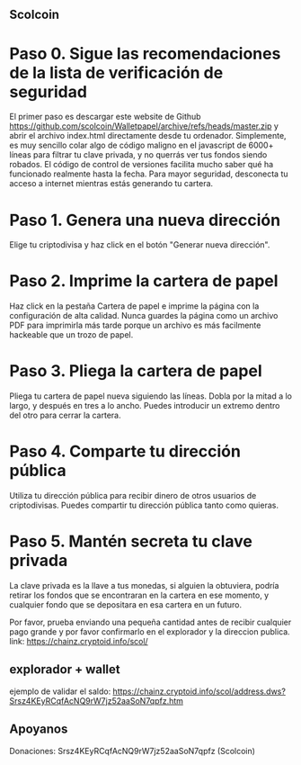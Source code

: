 ## Scolcoin

# Paso 0. Sigue las recomendaciones de la lista de verificación de seguridad
El primer paso es descargar este website de Github https://github.com/scolcoin/Walletpapel/archive/refs/heads/master.zip y abrir el archivo index.html directamente desde tu ordenador. Simplemente, es muy sencillo colar algo de código maligno en el javascript de 6000+ líneas para filtrar tu clave privada, y no querrás ver tus fondos siendo robados. El código de control de versiones facilita mucho saber qué ha funcionado realmente hasta la fecha. Para mayor seguridad, desconecta tu acceso a internet mientras estás generando tu cartera.

# Paso 1. Genera una nueva dirección
Elige tu criptodivisa y haz click en el botón "Generar nueva dirección".

# Paso 2. Imprime la cartera de papel
Haz click en la pestaña Cartera de papel e imprime la página con la configuración de alta calidad. Nunca guardes la página como un archivo PDF para imprimirla más tarde porque un archivo es más facilmente hackeable que un trozo de papel.

# Paso 3. Pliega la cartera de papel
Pliega tu cartera de papel nueva siguiendo las líneas. Dobla por la mitad a lo largo, y después en tres a lo ancho.
Puedes introducir un extremo dentro del otro para cerrar la cartera.

# Paso 4. Comparte tu dirección pública
Utiliza tu dirección pública para recibir dinero de otros usuarios de criptodivisas. Puedes compartir tu dirección pública tanto como quieras.

# Paso 5. Mantén secreta tu clave privada
La clave privada es la llave a tus monedas, si alguien la obtuviera, podría retirar los fondos que se encontraran en la cartera en ese momento, y cualquier fondo que se depositara en esa cartera en un futuro.

Por favor, prueba enviando una pequeña cantidad antes de recibir cualquier pago grande y por favor confirmarlo en el explorador y la direccion publica. link: https://chainz.cryptoid.info/scol/
## explorador + wallet
ejemplo de validar el saldo: https://chainz.cryptoid.info/scol/address.dws?Srsz4KEyRCqfAcNQ9rW7jz52aaSoN7qpfz.htm 

## Apoyanos
Donaciones: Srsz4KEyRCqfAcNQ9rW7jz52aaSoN7qpfz (Scolcoin)
